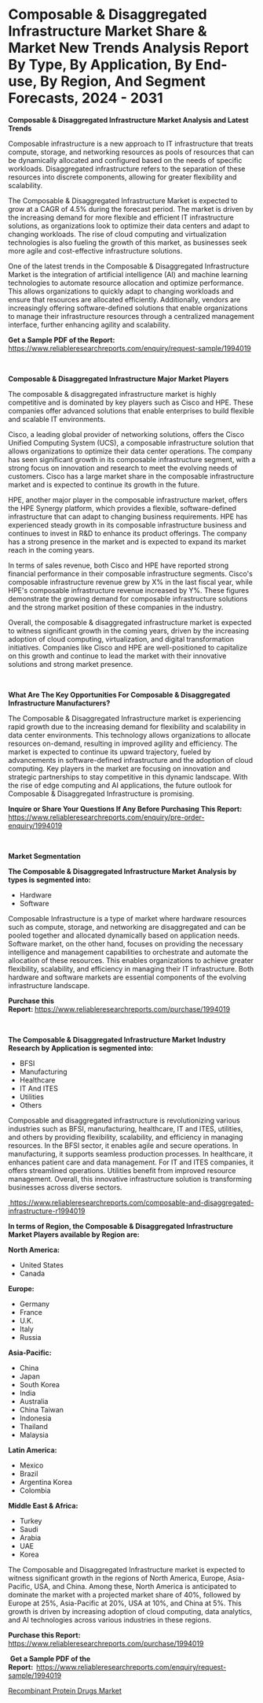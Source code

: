 <p><h1>Composable & Disaggregated Infrastructure Market Share & Market New Trends Analysis Report By Type, By Application, By End-use, By Region, And Segment Forecasts, 2024 - 2031</h1></p><p><strong>Composable & Disaggregated Infrastructure Market Analysis and Latest Trends</strong></p>
<p><p>Composable infrastructure is a new approach to IT infrastructure that treats compute, storage, and networking resources as pools of resources that can be dynamically allocated and configured based on the needs of specific workloads. Disaggregated infrastructure refers to the separation of these resources into discrete components, allowing for greater flexibility and scalability.</p><p>The Composable & Disaggregated Infrastructure Market is expected to grow at a CAGR of 4.5% during the forecast period. The market is driven by the increasing demand for more flexible and efficient IT infrastructure solutions, as organizations look to optimize their data centers and adapt to changing workloads. The rise of cloud computing and virtualization technologies is also fueling the growth of this market, as businesses seek more agile and cost-effective infrastructure solutions.</p><p>One of the latest trends in the Composable & Disaggregated Infrastructure Market is the integration of artificial intelligence (AI) and machine learning technologies to automate resource allocation and optimize performance. This allows organizations to quickly adapt to changing workloads and ensure that resources are allocated efficiently. Additionally, vendors are increasingly offering software-defined solutions that enable organizations to manage their infrastructure resources through a centralized management interface, further enhancing agility and scalability.</p></p>
<p><strong>Get a Sample PDF of the Report:&nbsp;</strong> <a href="https://www.reliableresearchreports.com/enquiry/request-sample/1994019">https://www.reliableresearchreports.com/enquiry/request-sample/1994019</a></p>
<p>&nbsp;</p>
<p><strong>Composable & Disaggregated Infrastructure Major Market Players</strong></p>
<p><p>The composable & disaggregated infrastructure market is highly competitive and is dominated by key players such as Cisco and HPE. These companies offer advanced solutions that enable enterprises to build flexible and scalable IT environments.</p><p>Cisco, a leading global provider of networking solutions, offers the Cisco Unified Computing System (UCS), a composable infrastructure solution that allows organizations to optimize their data center operations. The company has seen significant growth in its composable infrastructure segment, with a strong focus on innovation and research to meet the evolving needs of customers. Cisco has a large market share in the composable infrastructure market and is expected to continue its growth in the future.</p><p>HPE, another major player in the composable infrastructure market, offers the HPE Synergy platform, which provides a flexible, software-defined infrastructure that can adapt to changing business requirements. HPE has experienced steady growth in its composable infrastructure business and continues to invest in R&D to enhance its product offerings. The company has a strong presence in the market and is expected to expand its market reach in the coming years.</p><p>In terms of sales revenue, both Cisco and HPE have reported strong financial performance in their composable infrastructure segments. Cisco's composable infrastructure revenue grew by X% in the last fiscal year, while HPE's composable infrastructure revenue increased by Y%. These figures demonstrate the growing demand for composable infrastructure solutions and the strong market position of these companies in the industry.</p><p>Overall, the composable & disaggregated infrastructure market is expected to witness significant growth in the coming years, driven by the increasing adoption of cloud computing, virtualization, and digital transformation initiatives. Companies like Cisco and HPE are well-positioned to capitalize on this growth and continue to lead the market with their innovative solutions and strong market presence.</p></p>
<p>&nbsp;</p>
<p><strong>What Are The Key Opportunities For Composable & Disaggregated Infrastructure Manufacturers?</strong></p>
<p><p>The Composable & Disaggregated Infrastructure market is experiencing rapid growth due to the increasing demand for flexibility and scalability in data center environments. This technology allows organizations to allocate resources on-demand, resulting in improved agility and efficiency. The market is expected to continue its upward trajectory, fueled by advancements in software-defined infrastructure and the adoption of cloud computing. Key players in the market are focusing on innovation and strategic partnerships to stay competitive in this dynamic landscape. With the rise of edge computing and AI applications, the future outlook for Composable & Disaggregated Infrastructure is promising.</p></p>
<p><strong>Inquire or Share Your Questions If Any Before Purchasing This Report:</strong> <a href="https://www.reliableresearchreports.com/enquiry/pre-order-enquiry/1994019">https://www.reliableresearchreports.com/enquiry/pre-order-enquiry/1994019</a></p>
<p>&nbsp;</p>
<p><strong>Market Segmentation</strong></p>
<p><strong>The Composable & Disaggregated Infrastructure Market Analysis by types is segmented into:</strong></p>
<p><ul><li>Hardware</li><li>Software</li></ul></p>
<p><p>Composable Infrastructure is a type of market where hardware resources such as compute, storage, and networking are disaggregated and can be pooled together and allocated dynamically based on application needs. Software market, on the other hand, focuses on providing the necessary intelligence and management capabilities to orchestrate and automate the allocation of these resources. This enables organizations to achieve greater flexibility, scalability, and efficiency in managing their IT infrastructure. Both hardware and software markets are essential components of the evolving infrastructure landscape.</p></p>
<p><strong>Purchase this Report:&nbsp;</strong><a href="https://www.reliableresearchreports.com/purchase/1994019">https://www.reliableresearchreports.com/purchase/1994019</a></p>
<p>&nbsp;</p>
<p><strong>The Composable & Disaggregated Infrastructure Market Industry Research by Application is segmented into:</strong></p>
<p><ul><li>BFSI</li><li>Manufacturing</li><li>Healthcare</li><li>IT And ITES</li><li>Utilities</li><li>Others</li></ul></p>
<p><p>Composable and disaggregated infrastructure is revolutionizing various industries such as BFSI, manufacturing, healthcare, IT and ITES, utilities, and others by providing flexibility, scalability, and efficiency in managing resources. In the BFSI sector, it enables agile and secure operations. In manufacturing, it supports seamless production processes. In healthcare, it enhances patient care and data management. For IT and ITES companies, it offers streamlined operations. Utilities benefit from improved resource management. Overall, this innovative infrastructure solution is transforming businesses across diverse sectors.</p></p>
<p><a href="https://www.reliableresearchreports.com/composable-and-disaggregated-infrastructure-r1994019">&nbsp;https://www.reliableresearchreports.com/composable-and-disaggregated-infrastructure-r1994019</a></p>
<p><strong>In terms of Region, the Composable & Disaggregated Infrastructure Market Players available by Region are:</strong></p>
<p>
    <p> <strong> North America: </strong>
        <ul>
            <li>United States</li>
            <li>Canada</li>
        </ul>
        </p> 
    <p> <strong> Europe: </strong>
        <ul>
            <li>Germany</li>
            <li>France</li>
            <li>U.K.</li>
            <li>Italy</li>
            <li>Russia</li>
        </ul>
        </p> 
    <p> <strong> Asia-Pacific: </strong>
        <ul>
            <li>China</li>
            <li>Japan</li>
            <li>South Korea</li>
            <li>India</li>
            <li>Australia</li>
            <li>China Taiwan</li>
            <li>Indonesia</li>
            <li>Thailand</li>
            <li>Malaysia</li>
        </ul>
        </p> 
    <p> <strong> Latin America: </strong>
        <ul>
            <li>Mexico</li>
            <li>Brazil</li>
            <li>Argentina Korea</li>
            <li>Colombia</li>
        </ul>
        </p> 
    <p> <strong> Middle East & Africa: </strong>
        <ul>
            <li>Turkey</li>
            <li>Saudi</li>
            <li>Arabia</li>
            <li>UAE</li>
            <li>Korea</li>
        </ul>
    </p>
    </p>
<p><p>The Composable and Disaggregated Infrastructure market is expected to witness significant growth in the regions of North America, Europe, Asia-Pacific, USA, and China. Among these, North America is anticipated to dominate the market with a projected market share of 40%, followed by Europe at 25%, Asia-Pacific at 20%, USA at 10%, and China at 5%. This growth is driven by increasing adoption of cloud computing, data analytics, and AI technologies across various industries in these regions.</p></p>
<p><strong>Purchase this Report: </strong><a href="https://www.reliableresearchreports.com/purchase/1994019">https://www.reliableresearchreports.com/purchase/1994019</a></p>
<p>&nbsp;<strong>Get a Sample PDF of the Report:&nbsp;&nbsp;</strong><a href="https://www.reliableresearchreports.com/enquiry/request-sample/1994019">https://www.reliableresearchreports.com/enquiry/request-sample/1994019</a></p>
<p><strong></strong></p>
<p><p><a href="https://view.publitas.com/reportprime-1/recombinant-protein-drugs-market-size-share-analysis-growth-trends-forecasts-2024-2031/">Recombinant Protein Drugs Market</a></p></p>